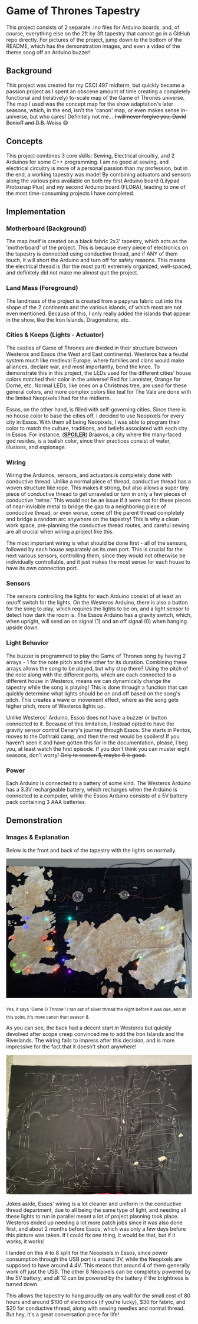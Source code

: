 # Game of Thrones Tapestry 
This project consists of 2 separate .ino files for Arduino boards, and, of course, everything else on the 2ft by 3ft tapestry that cannot go in a GitHub repo directly. For pictures of the project, jump down to the bottom of the README, which has the demonstration images, and even a video of the theme song off an Arduino buzzer!

## Background

This project was created for my CSCI 497 midterm, but quickly became a passion project as I spent an obscene amount of time creating a completely functional and (relatively) to-scale map of the Game of Thrones universe. The map I used was the concept map for the show adaptation's later seasons, which, in the end, isn't the 'canon' map, or even makes sense in-universe, but who cares! Definitely not me... ~~I will never forgive you, David Benioff and D.B. Weiss~~ 😅

## Concepts

This project combines 3 core skills: Sewing, Electrical circuitry, and 2 Arduinos for some C++ programming.
I am no good at sewing, and electrical circuitry is more of a personal passion than my profession, but in the end, a working tapestry was made! By combining actuators and sensors along the various pins available on both my first Arduino board (Lilypad Protosnap Plus) and my second Arduino board (FLORA), leading to one of the most time-consuming projects I have completed.

## Implementation

### Motherboard (Background)
The map itself is created on a black fabric 2x3' tapestry, which acts as the 'motherboard' of the project. This is because every piece of electronics on the tapestry is connected using conductive thread, and if ANY of them touch, it will short the Arduino and turn off for safety reasons. This means the electrical thread is (for the most part) extremely organized, well-spaced, and definitely did not make me almost quit the project.

### Land Mass (Foreground)
The landmass of the project is created from a papyrus fabric cut into the shape of the 2 continents and the various islands, of which most are not even mentioned. Because of this, I only really added the islands that appear in the show, like the Iron Islands, Dragonstone, etc.

### Cities & Keeps (Lights - Actuator)
The castles of Game of Thrones are divided in their structure between Westeros and Essos (the West and East continents). Westeros has a feudal system much like medieval Europe, where families and clans would make alliances, declare war, and most importantly, bend the knee. To demonstrate this in this project, the LEDs used for the different cities' house colors matched their color in the universe! Red for Lannister, Orange for Dorne, etc. Normal LEDs, like ones on a Christmas tree, are used for these general colors, and more complex colors like teal for The Vale are done with the limited Neopixels I had for the midterm.  

Essos, on the other hand, is filled with self-governing cities. Since there is no house color to base the cities off, I decided to use Neopixels for every city in Essos. With them all being Neopixels, I was able to program their color to match the culture, traditions, and beliefs associated with each city in Essos. For instance, (<ins>**SPOILER**</ins>) Braavos, a city where the many-faced god resides, is a tealish color, since their practices consist of water, illusions, and espionage.

### Wiring
Wiring the Arduinos, sensors, and actuators is completely done with conductive thread. Unlike a normal piece of thread, conductive thread has a woven structure like rope. This makes it strong, but also allows a super tiny piece of conductive thread to get unraveled or torn in only a few pieces of conductive 'twine.' This would not be an issue if it were not for these pieces of near-invisible metal to bridge the gap to a neighboring piece of conductive thread, or even worse, come off the parent thread completely and bridge a random arc anywhere on the tapestry! This is why a clean work space, pre-planning the conductive thread routes, and careful sewing are all crucial when wiring a project like this.   

The most important wiring is what should be done first - all of the sensors, followed by each house separately on its own port. This is crucial for the next various sensors, controlling them, since they would not otherwise be individually controllable, and it just makes the most sense for each house to have its own connection port.

### Sensors
The sensors controlling the lights for each Arduino consist of at least an on/off switch for the lights. On the Westeros Arduino, there is also a button for the song to play, which requires the lights to be on, and a light sensor to detect how dark the room is. The Essos Arduino has a gravity switch, which, when upright, will send an on signal (1) and an off signal (0) when hanging upside down.

### Light Behavior
The buzzer is programmed to play the Game of Thrones song by having 2 arrays - 1 for the note pitch and the other for its duration. Combining these arrays allows the song to be played, but why stop there? Using the pitch of the note along with the different ports, which are each connected to a different house in Westeros, means we can dynamically change the tapestry while the song is playing! This is done through a function that can quickly determine what lights should be on and off based on the song's pitch. This creates a wave or movement effect, where as the song gets higher pitch, more of Westeros lights up.  
  
Unlike Westeros' Arduino, Essos does not have a buzzer or button connected to it. Because of this limitation, I instead opted to have the gravity sensor control Denary's journey through Essos. She starts in Pentos, moves to the Dathraki camp, and then the rest would be spoilers! If you haven't seen it and have gotten this far in the documentation, please, I beg you, at least watch the first episode. If you don't think you can muster eight seasons, don't worry! ~~Only to season 5, maybe 6 is good.~~

### Power
Each Arduino is connected to a battery of some kind. The Westeros Arduino has a 3.3V rechargeable battery, which recharges when the Arduino is connected to a computer, while the Essos Arduino consists of a 5V battery pack containing 3 AAA batteries.

## Demonstration
  
### Images & Explanation 
Below is the front and back of the tapestry with the lights on normally.   
    
   ![Game of Thrones Front Picture](GoTFront.jpg)
   
<sub>Yes, it says 'Game O Throne'! I ran out of silver thread the night before it was due, and at this point, it's more canon than season 8.</sub>  
   
As you can see, the back had a decent start in Westeros but quickly devolved after scope creep convinced me to add the Iron Islands and the Riverlands. The wiring fails to impress after this decision, and is more impressive for the fact that it doesn't short anywhere!  
  
  ![Game of Thrones Back Picture](GoTBack.jpg)

  
Jokes aside, Essos' wiring is a lot cleaner and uniform in the conductive thread department, due to all being the same type of light, and needing all these lights to run in parallel meant a lot of project planning took place. Westeros ended up needing a lot more patch jobs since it was also done first, and about 2 months before Essos, which was only a few days before this picture was taken. If I could fix one thing, it would be that, but if it works, it works!   
  
I landed on this 4 to 8 split for the Neopixels in Essos, since power consumption through the USB port is around 3V, while the Neopixels are supposed to have around 4.4V. This means that around 4 of them generally work off just the USB. The other 8 Neopixels can be completely powered by the 5V battery, and all 12 can be powered by the battery if the brightness is turned down.  
  
This allows the tapestry to hang proudly on any wall for the small cost of 80 hours and around $100 of electronics (if you're lucky), $30 for fabric, and $20 for conductive thread, along with sewing needles and normal thread. But hey, it's a great conversation piece for life!
  
